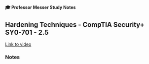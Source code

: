 #### 🎓 Professor Messer Study Notes

## Hardening Techniques - CompTIA Security+ SY0-701 - 2.5

[Link to video]()

### Notes